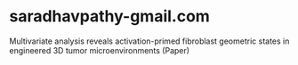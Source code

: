 # saradhavpathy-gmail.com
Multivariate analysis reveals activation-primed fibroblast geometric states in engineered 3D tumor microenvironments (Paper)
